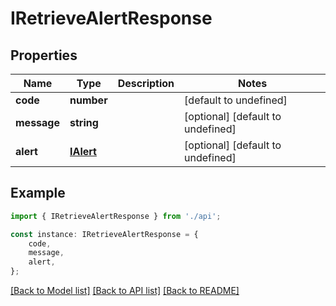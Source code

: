 # IRetrieveAlertResponse


## Properties

Name | Type | Description | Notes
------------ | ------------- | ------------- | -------------
**code** | **number** |  | [default to undefined]
**message** | **string** |  | [optional] [default to undefined]
**alert** | [**IAlert**](IAlert.md) |  | [optional] [default to undefined]

## Example

```typescript
import { IRetrieveAlertResponse } from './api';

const instance: IRetrieveAlertResponse = {
    code,
    message,
    alert,
};
```

[[Back to Model list]](../README.md#documentation-for-models) [[Back to API list]](../README.md#documentation-for-api-endpoints) [[Back to README]](../README.md)
